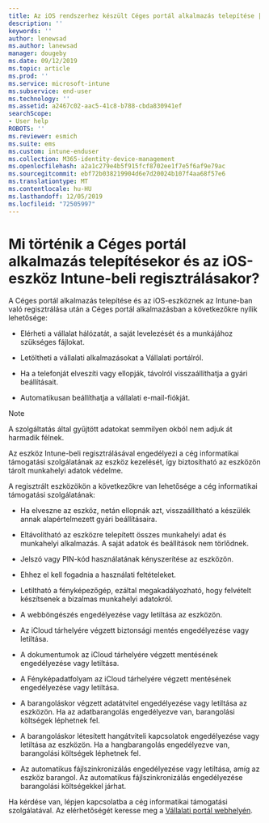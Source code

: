 ```yaml
---
title: Az iOS rendszerhez készült Céges portál alkalmazás telepítése | Microsoft Docs
description: ''
keywords: ''
author: lenewsad
ms.author: lanewsad
manager: dougeby
ms.date: 09/12/2019
ms.topic: article
ms.prod: ''
ms.service: microsoft-intune
ms.subservice: end-user
ms.technology: ''
ms.assetid: a2467c02-aac5-41c8-b788-cbda830941ef
searchScope:
- User help
ROBOTS: ''
ms.reviewer: esmich
ms.suite: ems
ms.custom: intune-enduser
ms.collection: M365-identity-device-management
ms.openlocfilehash: a2a1c279e4b5f915fcf8702ee1f7e5f6af9e79ac
ms.sourcegitcommit: ebf72b038219904d6e7d20024b107f4aa68f57e6
ms.translationtype: MT
ms.contentlocale: hu-HU
ms.lasthandoff: 12/05/2019
ms.locfileid: "72505997"
---
```

# <a name="what-happens-if-you-install-the-company-portal-app-and-enroll-your-ios-device-in-intune"></a>Mi történik a Céges portál alkalmazás telepítésekor és az iOS-eszköz Intune-beli regisztrálásakor?

A Céges portál alkalmazás telepítése és az iOS-eszköznek az Intune-ban való regisztrálása után a Céges portál alkalmazásban a következőkre nyílik lehetősége:

- Elérheti a vállalat hálózatát, a saját levelezését és a munkájához szükséges fájlokat.

- Letöltheti a vállalati alkalmazásokat a Vállalati portálról.

- Ha a telefonját elveszíti vagy ellopják, távolról visszaállíthatja a gyári beállításait.

- Automatikusan beállíthatja a vállalati e-mail-fiókját.

> [!NOTE]
> A szolgáltatás által gyűjtött adatokat semmilyen okból nem adjuk át harmadik félnek.  

Az eszköz Intune-beli regisztrálásával engedélyezi a cég informatikai támogatási szolgálatának az eszköz kezelését, így biztosítható az eszközön tárolt munkahelyi adatok védelme.  

A regisztrált eszközökön a következőkre van lehetősége a cég informatikai támogatási szolgálatának:

- Ha elveszne az eszköz, netán ellopnák azt, visszaállítható a készülék annak alapértelmezett gyári beállításaira.

- Eltávolítható az eszközre telepített összes munkahelyi adat és munkahelyi alkalmazás. A saját adatok és beállítások nem törlődnek.

- Jelszó vagy PIN-kód használatának kényszerítése az eszközön.

- Ehhez el kell fogadnia a használati feltételeket.

- Letiltható a fényképezőgép, ezáltal megakadályozható, hogy felvételt készítsenek a bizalmas munkahelyi adatokról.

- A webböngészés engedélyezése vagy letiltása az eszközön.

- Az iCloud tárhelyére végzett biztonsági mentés engedélyezése vagy letiltása.

- A dokumentumok az iCloud tárhelyére végzett mentésének engedélyezése vagy letiltása.

- A Fényképadatfolyam az iCloud tárhelyére végzett mentésének engedélyezése vagy letiltása.

- A barangoláskor végzett adatátvitel engedélyezése vagy letiltása az eszközön. Ha az adatbarangolás engedélyezve van, barangolási költségek léphetnek fel.

- A barangoláskor létesített hangátviteli kapcsolatok engedélyezése vagy letiltása az eszközön. Ha a hangbarangolás engedélyezve van, barangolási költségek léphetnek fel.

- Az automatikus fájlszinkronizálás engedélyezése vagy letiltása, amíg az eszköz barangol. Az automatikus fájlszinkronizálás engedélyezése barangolási költségekkel járhat.



Ha kérdése van, lépjen kapcsolatba a cég informatikai támogatási szolgálatával. Az elérhetőségét keresse meg a [Vállalati portál webhelyén](https://go.microsoft.com/fwlink/?linkid=2010980).
